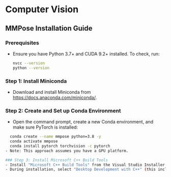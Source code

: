 # Computer Vision

## MMPose Installation Guide

### Prerequisites
- Ensure you have Python 3.7+ and CUDA 9.2+ installed. To check, run:
  ```bash
  nvcc --version
  python --version

### Step 1: Install Miniconda
- Download and install Miniconda from https://docs.anaconda.com/miniconda/.

### Step 2: Create and Set up Conda Environment
- Open the command prompt, create a new Conda environment, and make sure PyTorch is installed:
```bash
  conda create --name mmpose python=3.8 -y
  conda activate mmpose
  conda install pytorch torchvision -c pytorch
- Note: This approach assumes you have a GPU platform.

### Step 3: Install Microsoft C++ Build Tools
- Install "Microsoft C++ Build Tools" from the Visual Studio Installer.
- During installation, select "Desktop Development with C++" (this includes the necessary compiler).

